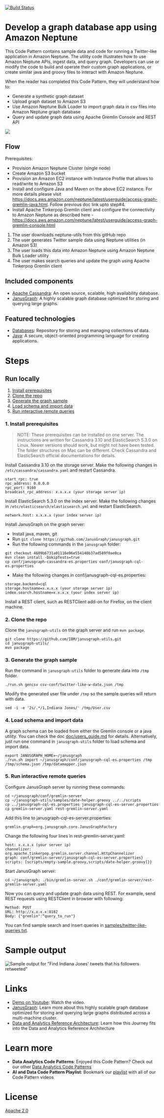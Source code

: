 [![Build Status](https://travis-ci.org/IBM/janusgraph-utils.svg?branch=master)](https://travis-ci.org/IBM/janusgraph-utils)

# Develop a graph database app using Amazon Neptune

This Code Pattern contains sample data and code for running a Twitter-like application in Amazon Neptune. The utility code illustrates how to use Amazon Neptune APIs, ingest data, and query graph. Developers can use or modify the code to build and operate their custom graph applications, or create similar java and groovy files to interact with Amazon Neptune.

When the reader has completed this Code Pattern, they will understand how to:
* Generate a synthetic graph dataset
* Upload graph dataset to Amazon S3
* Use Amazon Neptune Bulk Loader to import graph data in csv files into Amazon Neptune graph database
* Query and update graph data using Apache Gremlin Console and REST API

![](doc/source/images/architecture.png)

## Flow
Prerequisites:

- Provision Amazon Neptune Cluster (single node)
- Create Amazon S3 bucket 
- Provision an Amazon EC2 instance with Instance Profile that allows to read/write to Amazon S3
- Install and configure Java and Maven on the above EC2 instance. For more details please visit https://docs.aws.amazon.com/neptune/latest/userguide/access-graph-gremlin-java.html. Follow previous doc link upto step#4.
- Install Apache Tinkerpop Gremlin client and configure the connectivity to Amazon Neptune as described here - https://docs.aws.amazon.com/neptune/latest/userguide/access-graph-gremlin-console.html

1. The user downloads neptune-utils from this gitHub repo
2. The user generates Twitter sample data using Neptune utilities (in Amazon S3)
3. The user loads this data into Amazon Neptune using Amazon Neptune Bulk Loader utility
4. The user makes search queries and update the graph using Apache Tinkerpop Gremlin client

## Included components

* [Apache Cassandra](http://cassandra.apache.org/): An open source, scalable, high availability database.
* [JanusGraph](http://janusgraph.org/): A highly scalable graph database optimized for storing and querying large graphs.

## Featured technologies
* [Databases](https://en.wikipedia.org/wiki/IBM_Information_Management_System#.22Full_Function.22_databases): Repository for storing and managing collections of data.
* [Java](https://java.com/en/): A secure, object-oriented programming language for creating applications.


# Steps
## Run locally
1. [Install prerequisites](#1-install-prerequisites)
2. [Clone the repo](#2-clone-the-repo)
3. [Generate the graph sample](#3-generate-the-graph-sample)
4. [Load schema and import data](#4-load-schema-and-import-data)
5. [Run interactive remote queries](#5-run-interactive-remote-queries)

### 1. Install prerequisites
> NOTE: These prerequisites can be installed on one server. The instructions are written for Cassandra 3.10 and ElasticSearch 5.3.0 on Linux. Newer versions should work, but might not have been tested. The folder structures on Mac can be different. Check Cassandra and ElasticSearch official documentations for details.

Install Cassandra 3.10 on the storage server. Make the following changes in `/etc/cassandra/cassandra.yaml` and restart Cassandra.

```
start_rpc: true
rpc_address: 0.0.0.0
rpc_port: 9160
broadcast_rpc_address: x.x.x.x (your storage server ip)
```

Install ElasticSearch 5.3.0 on the index server. Make the following changes in `/etc/elasticsearch/elasticsearch.yml` and restart ElasticSearch.

```
network.host: x.x.x.x (your index server ip)
```

Install JanusGraph on the graph server:
* Install java, maven, git
* Run `git clone https://github.com/JanusGraph/janusgraph.git`
* Run the following commands in the `janusgraph` folder:
```
git checkout 4609b6731a01116e96e554140b37ad589f0ae0ca
mvn clean install -DskipTests=true
cp conf/janusgraph-cassandra-es.properties conf/janusgraph-cql-es.properties
```
* Make the following changes in conf/janusgraph-cql-es.properties:
```
storage.backend=cql
storage.hostname=x.x.x.x (your storage server ip)
index.search.hostname=x.x.x.x (your index server ip)
```

Install a REST client, such as RESTClient add-on for Firefox, on the client machine.

### 2. Clone the repo

Clone the `janusgraph-utils` on the graph server and run `mvn package`.

```
git clone https://github.com/IBM/janusgraph-utils.git
cd janusgraph-utils/
mvn package
```

### 3. Generate the graph sample

Run the command in `janusgraph-utils` folder to generate data into `/tmp` folder.
```
./run.sh gencsv csv-conf/twitter-like-w-date.json /tmp
```
Modify the generated user file under `/tmp` so the sample queries will return with data.
```
sed -i -e '2s/.*/1,Indiana Jones/' /tmp/User.csv
```
### 4. Load schema and import data

A graph schema can be loaded from either the Gremlin console or a java utility. You can check the
doc [doc/users_guide.md](doc/users_guide.md) for details. Alternatively, just run one command in `janusgraph-utils` folder to
load schema and import data.
```
export JANUSGRAPH_HOME=~/janusgraph
./run.sh import ~/janusgraph/conf/janusgraph-cql-es.properties /tmp /tmp/schema.json /tmp/datamapper.json
```

### 5. Run interactive remote queries

Configure JanusGraph server by running these commands:

```
cd ~/janusgraph/conf/gremlin-server
cp ~/janusgraph-utils/samples/date-helper.groovy ../../scripts
cp ../janusgraph-cql-es.properties janusgraph-cql-es-server.properties
cp gremlin-server.yaml rest-gremlin-server.yaml
```

Add this line to janusgraph-cql-es-server.properties:
```
gremlin.graph=org.janusgraph.core.JanusGraphFactory
```

Change the following four lines in rest-gremlin-server.yaml:
```
host: x.x.x.x (your server ip)
channelizer: org.apache.tinkerpop.gremlin.server.channel.HttpChannelizer
graph: conf/gremlin-server/janusgraph-cql-es-server.properties}
scripts: [scripts/empty-sample.groovy,scripts/date-helper.groovy]}}
```

Start JanusGraph server:
```
cd ~/janusgraph; ./bin/gremlin-server.sh ./conf/gremlin-server/rest-gremlin-server.yaml
```

Now you can query and update graph data using REST. For example, send REST requests using RESTClient
in browser with following:
```
Method: POST
URL: http://x.x.x.x:8182
Body: {"gremlin":“query_to_run"}
```
You can find sample search and insert queries in [samples/twitter-like-queries.txt](samples/twitter-like-queries.txt).

# Sample output

![Sample output for "Find Indiana Jones' tweets that his followers retweeted"](doc/source/images/sample_output.png)

# Links
* [Demo on Youtube](https://www.youtube.com/watch?v=1TQcPWgPvF8): Watch the video.
* [JanusGraph](http://docs.janusgraph.org/0.1.0-SNAPSHOT/): Learn more about this highly scalable graph database optimized for storing and querying large graphs distributed across a multi-machine cluster.
* [Data and Analytics Reference Architecture](https://www.ibm.com/cloud/garage/content/architecture/dataAnalyticsArchitecture): Learn how this Journey fits into the Data and Analytics Reference Architecture

# Learn more

* **Data Analytics Code Patterns**: Enjoyed this Code Pattern? Check out our other [Data Analytics Code Patterns](https://developer.ibm.com/code/technologies/data-science/)
* **AI and Data Code Pattern Playlist**: Bookmark our [playlist](https://www.youtube.com/playlist?list=PLzUbsvIyrNfknNewObx5N7uGZ5FKH0Fde) with all of our Code Pattern videos

# License
[Apache 2.0](LICENSE)
